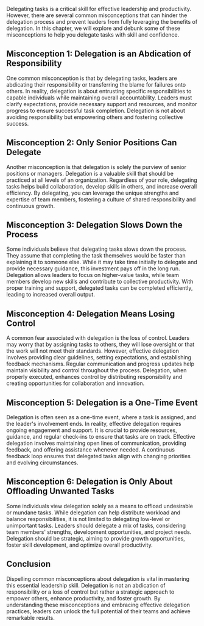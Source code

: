 
Delegating tasks is a critical skill for effective leadership and productivity. However, there are several common misconceptions that can hinder the delegation process and prevent leaders from fully leveraging the benefits of delegation. In this chapter, we will explore and debunk some of these misconceptions to help you delegate tasks with skill and confidence.

Misconception 1: Delegation is an Abdication of Responsibility
--------------------------------------------------------------

One common misconception is that by delegating tasks, leaders are abdicating their responsibility or transferring the blame for failures onto others. In reality, delegation is about entrusting specific responsibilities to capable individuals while maintaining overall accountability. Leaders must clarify expectations, provide necessary support and resources, and monitor progress to ensure successful task completion. Delegation is not about avoiding responsibility but empowering others and fostering collective success.

Misconception 2: Only Senior Positions Can Delegate
---------------------------------------------------

Another misconception is that delegation is solely the purview of senior positions or managers. Delegation is a valuable skill that should be practiced at all levels of an organization. Regardless of your role, delegating tasks helps build collaboration, develop skills in others, and increase overall efficiency. By delegating, you can leverage the unique strengths and expertise of team members, fostering a culture of shared responsibility and continuous growth.

Misconception 3: Delegation Slows Down the Process
--------------------------------------------------

Some individuals believe that delegating tasks slows down the process. They assume that completing the task themselves would be faster than explaining it to someone else. While it may take time initially to delegate and provide necessary guidance, this investment pays off in the long run. Delegation allows leaders to focus on higher-value tasks, while team members develop new skills and contribute to collective productivity. With proper training and support, delegated tasks can be completed efficiently, leading to increased overall output.

Misconception 4: Delegation Means Losing Control
------------------------------------------------

A common fear associated with delegation is the loss of control. Leaders may worry that by assigning tasks to others, they will lose oversight or that the work will not meet their standards. However, effective delegation involves providing clear guidelines, setting expectations, and establishing feedback mechanisms. Regular communication and progress updates help maintain visibility and control throughout the process. Delegation, when properly executed, enhances control by distributing responsibility and creating opportunities for collaboration and innovation.

Misconception 5: Delegation is a One-Time Event
-----------------------------------------------

Delegation is often seen as a one-time event, where a task is assigned, and the leader's involvement ends. In reality, effective delegation requires ongoing engagement and support. It is crucial to provide resources, guidance, and regular check-ins to ensure that tasks are on track. Effective delegation involves maintaining open lines of communication, providing feedback, and offering assistance whenever needed. A continuous feedback loop ensures that delegated tasks align with changing priorities and evolving circumstances.

Misconception 6: Delegation is Only About Offloading Unwanted Tasks
-------------------------------------------------------------------

Some individuals view delegation solely as a means to offload undesirable or mundane tasks. While delegation can help distribute workload and balance responsibilities, it is not limited to delegating low-level or unimportant tasks. Leaders should delegate a mix of tasks, considering team members' strengths, development opportunities, and project needs. Delegation should be strategic, aiming to provide growth opportunities, foster skill development, and optimize overall productivity.

Conclusion
----------

Dispelling common misconceptions about delegation is vital in mastering this essential leadership skill. Delegation is not an abdication of responsibility or a loss of control but rather a strategic approach to empower others, enhance productivity, and foster growth. By understanding these misconceptions and embracing effective delegation practices, leaders can unlock the full potential of their teams and achieve remarkable results.
